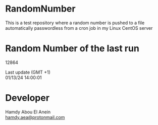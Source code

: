 # RandomNumber    
This is a test repository where a random number is pushed to a file automatically passwordless from a cron job in my Linux CentOS server    
# Random Number of the last run   
12864
      
Last update (GMT +1)    
01/13/24 14:00:01
# Developer    
Hamdy Abou El Anein   
hamdy.aea@protonmail.com
